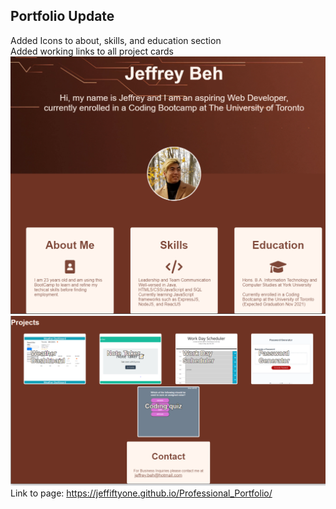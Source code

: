 ## Portfolio Update 
Added Icons to about, skills, and education section\
Added working links to all project cards
![Screenshot1](assets/images/screenshot1.PNG)
![Screenshot2](assets/images/screenshot2.PNG)
Link to page: https://jeffiftyone.github.io/Professional_Portfolio/
